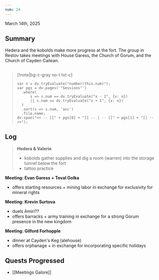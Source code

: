 ```yaml
---
num: 24
---
```

March 14th, 2025

## Summary
Hedera and the kobolds make more progress at the fort. The group in Restov takes meetings with House Garess, the Church of Gorum, and the Church of Cayden Cailean.

##
>[!note|bg-c-gray no-t txt-c]
>```dataviewjs
>var n = dv.tryEvaluate("number(this.num)");
>var pgs = dv.pages('"Sessions"')
>	.where(
>		s => s.num == dv.tryEvaluate("x - 1", {x: n})
>		|| s.num == dv.tryEvaluate("x + 1", {x: n})
>	)
>	.sort(s => s.num, 'asc')
>	.file.name;
>dv.span("<< -- [[" + pgs[0] + "]] -- | -- [[" + pgs[1] + "]] -- >>");
>```

## Log
> **Hedera & Valerie**
> - kobolds gather supplies and dig a room (warren) into the storage tunnel below the fort
> - tattoo practice

**Meeting: Evan Garess + Toval Golka**
- offers starting resources + mining labor in exchange for exclusivity for mineral rights

**Meeting: Krevin Surtova**
- duels Amiri??
- offers barracks + army training in exchange for a strong Gorum presence in the new kingdom

**Meeting: Gilford Forhopple**
- dinner at Cayden's Keg (alehouse)
- offers orphanage +  in exchange for incorporating specific holidays

## Quests Progressed
- [[Meetings Galore]]